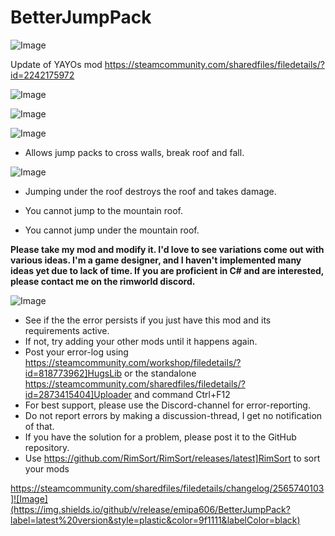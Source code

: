 # BetterJumpPack

![Image](https://i.imgur.com/buuPQel.png)

Update of YAYOs mod
https://steamcommunity.com/sharedfiles/filedetails/?id=2242175972

![Image](https://i.imgur.com/pufA0kM.png)

	
![Image](https://i.imgur.com/Z4GOv8H.png)

![Image](https://imgur.com/I3WPUFI.gif)


- Allows jump packs to cross walls, break roof and fall.



![Image](https://imgur.com/33k4WYy.gif)


- Jumping under the roof destroys the roof and takes damage.



- You cannot jump to the mountain roof.
- You cannot jump under the mountain roof.




**Please take my mod and modify it.
I'd love to see variations come out with various ideas.
I'm a game designer, and I haven't implemented many ideas yet due to lack of time.
If you are proficient in C# and are interested, please contact me on the rimworld discord.**

![Image](https://i.imgur.com/PwoNOj4.png)



-  See if the the error persists if you just have this mod and its requirements active.
-  If not, try adding your other mods until it happens again.
-  Post your error-log using https://steamcommunity.com/workshop/filedetails/?id=818773962]HugsLib or the standalone https://steamcommunity.com/sharedfiles/filedetails/?id=2873415404]Uploader and command Ctrl+F12
-  For best support, please use the Discord-channel for error-reporting.
-  Do not report errors by making a discussion-thread, I get no notification of that.
-  If you have the solution for a problem, please post it to the GitHub repository.
-  Use https://github.com/RimSort/RimSort/releases/latest]RimSort to sort your mods



https://steamcommunity.com/sharedfiles/filedetails/changelog/2565740103]![Image](https://img.shields.io/github/v/release/emipa606/BetterJumpPack?label=latest%20version&style=plastic&color=9f1111&labelColor=black)

